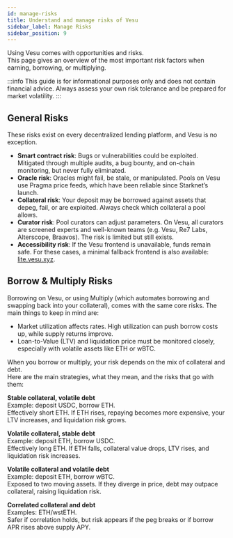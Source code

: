 ```yaml
---
id: manage-risks
title: Understand and manage risks of Vesu 
sidebar_label: Manage Risks
sidebar_position: 9
---
```


Using Vesu comes with opportunities and risks.  
This page gives an overview of the most important risk factors when earning, borrowing, or multiplying.

:::info
This guide is for informational purposes only and does not contain financial advice. Always assess your own risk tolerance and be prepared for market volatility.
:::

## General Risks

These risks exist on every decentralized lending platform, and Vesu is no exception.  

- **Smart contract risk**: Bugs or vulnerabilities could be exploited. Mitigated through multiple audits, a bug bounty, and on-chain monitoring, but never fully eliminated.  
- **Oracle risk**: Oracles might fail, be stale, or manipulated. Pools on Vesu use Pragma price feeds, which have been reliable since Starknet’s launch.  
- **Collateral risk**: Your deposit may be borrowed against assets that depeg, fail, or are exploited. Always check which collateral a pool allows.  
- **Curator risk**: Pool curators can adjust parameters. On Vesu, all curators are screened experts and well-known teams (e.g. Vesu, Re7 Labs, Alterscope, Braavos). The risk is limited but still exists.  
- **Accessibility risk**: If the Vesu frontend is unavailable, funds remain safe. For these cases, a minimal fallback frontend is also available: [lite.vesu.xyz](https://lite.vesu.xyz).  


## Borrow & Multiply Risks

Borrowing on Vesu, or using Multiply (which automates borrowing and swapping back into your collateral), comes with the same core risks. The main things to keep in mind are:

- Market utilization affects rates. High utilization can push borrow costs up, while supply returns improve.  
- Loan-to-Value (LTV) and liquidation price must be monitored closely, especially with volatile assets like ETH or wBTC.  

When you borrow or multiply, your risk depends on the mix of collateral and debt.  
Here are the main strategies, what they mean, and the risks that go with them:

**Stable collateral, volatile debt**  
Example: deposit USDC, borrow ETH.  
Effectively short ETH. If ETH rises, repaying becomes more expensive, your LTV increases, and liquidation risk grows.  

**Volatile collateral, stable debt**  
Example: deposit ETH, borrow USDC.  
Effectively long ETH. If ETH falls, collateral value drops, LTV rises, and liquidation risk increases.  

**Volatile collateral and volatile debt**  
Example: deposit ETH, borrow wBTC.  
Exposed to two moving assets. If they diverge in price, debt may outpace collateral, raising liquidation risk.  

**Correlated collateral and debt**  
Examples: ETH/wstETH.  
Safer if correlation holds, but risk appears if the peg breaks or if borrow APR rises above supply APY.  
